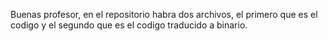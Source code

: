 Buenas profesor, en el repositorio habra dos archivos, el primero que es el codigo y el segundo que es el codigo traducido a binario.
